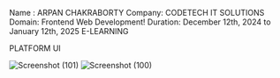 Name : ARPAN CHAKRABORTY
Company: CODETECH IT SOLUTIONS
Domain: Frontend Web Development!
Duration: December 12th, 2024 to January 12th, 2025
E-LEARNING

PLATFORM UI


![Screenshot (101)](https://github.com/user-attachments/assets/c17ce824-0a3c-4923-b058-98ad44cc4b4a)
![Screenshot (100)](https://github.com/user-attachments/assets/4935924b-8b7a-4e6e-974e-112bad744f64)
